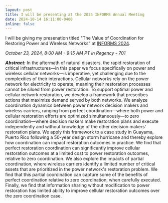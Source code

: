```yaml
---
layout: post
title: I will be presenting at the 2024 INFORMS Annual Meeting
date: 2024-10-14 16:11:00-0400
inline: false
---
```


I will be giving my presenation titled "The Value of Coordination for Restoring Power and Wireless Networks" at [INFORMS 2024](https://meetings.informs.org/wordpress/seattle2024/).

_October 23, 2024, 8:00 AM - 9:15 AM PT in Regency - 701_

***Abstract:***
In the aftermath of natural disasters, the rapid restoration of critical infrastructures—in this paper we focus specifically on power and wireless cellular networks—is imperative, yet challenging due to the complexities of their interactions. Cellular networks rely on the power network for electricity to operate, meaning their restoration processes cannot be siloed from power restoration. To support optimal power and cellular network restoration, we develop a framework that prescribes actions that maximize demand served by both networks. We analyze coordination dynamics between power network decision makers and wireless carriers, ranging from perfect coordination—where both power and cellular restoration efforts are optimized simultaneously—to zero coordination—where decision makers make restoration plans and execute independently and without knowledge of the other decision makers' restoration plans. We apply this framework to a case study in Guayama, Puerto Rico following a 50-year design storm hurricane and thereby explore how coordination can impact restoration outcomes in practice. We find that perfect restoration coordination can significantly improve cellular restoration outcomes at a limited cost to power restoration outcomes, relative to zero coordination. We also explore the impacts of partial coordination, where wireless carriers identify a limited number of critical assets that are prioritized in the power network's restoration problem. We find that this partial coordination can capture some of the benefits of perfect coordination relative to zero coordination, when carefully executed. Finally, we find that information sharing without modification to power restoration has limited ability to improve cellular restoration outcomes over the zero coordination case.

